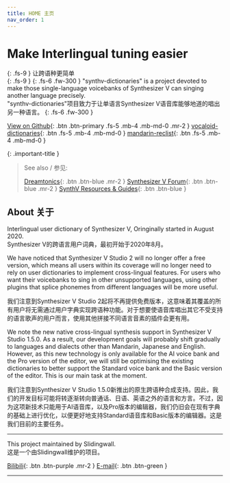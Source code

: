 ```yaml
---
title: HOME 主页
nav_order: 1
---
```


# Make Interlingual tuning easier  
{: .fs-9 }
让跨语种更简单  
{: .fs-9 }
{: .fs-6 .fw-300 } 
"synthv-dictionaries" is a project devoted to make those single-language voicebanks of Synthesizer V can singing another language precisely.  
"synthv-dictionaries"项目致力于让单语言Synthesizer V语音库能够地道的唱出另一种语言。 
{: .fs-6 .fw-300 } 

[View on Github](https://github.com/Slidingwall/synthv-dictionaries/){: .btn .btn-primary .fs-5 .mb-4 .mb-md-0 .mr-2 }  [vocaloid-dictionaries](/vocaloid-dictionaries/){: .btn .fs-5 .mb-4 .mb-md-0 }    [mandarin-reclist](/mandarin-reclist/){: .btn .fs-5 .mb-4 .mb-md-0 }  

{: .important-title }
> See also / 参见: 
> 
> [Dreamtonics](https://dreamtonics.com/){: .btn .btn-blue .mr-2 } [Synthesizer V Forum](https://forum.synthesizerv.com/){: .btn .btn-blue .mr-2 } [SynthV Resources & Guides](https://synthv.info/){: .btn .btn-blue }



## About 关于

Interlingual user dictionary of Synthesizer V, Oringinally started in August 2020.  
Synthesizer V的跨语言用户词典，最初开始于2020年8月。  

We have noticed that Synthesizer V Studio 2 will no longer offer a free version, which means all users within its coverage will no longer need to rely on user dictionaries to implement cross-lingual features. For users who want their voicebanks to sing in other unsupported languages, using other plugins that splice phonemes from different languages will be more useful.  

我们注意到Synthesizer V Studio 2起将不再提供免费版本，这意味着其覆盖的所有用户将无需通过用户字典实现跨语种功能。对于想要使语音库唱出其它不受支持的语言歌声的用户而言，使用其他拼接不同语言音素的插件会更有用。  

We note the new native cross-lingual synthesis support in Synthesizer V Studio 1.5.0. As a result, our development goals will probably shift gradually to languages and dialects other than Mandarin, Japanese and English. However, as this new technology is only available for the AI voice bank and the Pro version of the editor, we will still be optimising the existing dictionaries to better support the Standard voice bank and the Basic version of the editor. This is our main task at the moment.

我们注意到Synthesizer V Studio 1.5.0新推出的原生跨语种合成支持。因此，我们的开发目标可能将转逐渐转向普通话、日语、英语之外的语言和方言。不过，因为这项新技术只能用于AI语音库，以及Pro版本的编辑器，我们仍旧会在现有字典的基础上进行优化，以便更好地支持Standard语音库和Basic版本的编辑器。这是我们目前的主要任务。

---

This project maintained by Slidingwall.  
这是一个由Slidingwall维护的项目。

[Bilibili](https://space.bilibili.com/141232009){: .btn .btn-purple .mr-2 }  [E-mail](mailto:slidingwall@outlook.com){: .btn .btn-green }

---
